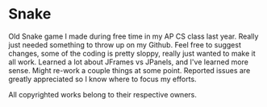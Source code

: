 Snake
=====

Old Snake game I made during free time in my AP CS class last year.
Really just needed something to throw up on my Github.
Feel free to suggest changes, some of the coding is pretty sloppy, really just wanted to make it all work.
Learned a lot about JFrames vs JPanels, and I've learned more sense. Might re-work a couple things at some point.
Reported issues are greatly appreciated so I know where to focus my efforts.

All copyrighted works belong to their respective owners.
